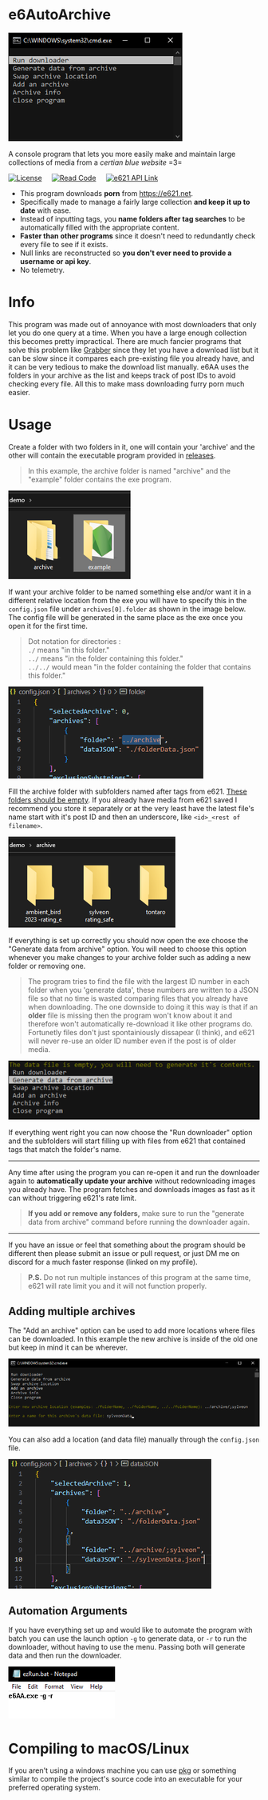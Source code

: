 # e6AutoArchive

![Screenshot](images/image.png)


A console program that lets you more easily make and maintain large collections of media from a *certian blue website* =3=

[![License](https://img.shields.io/badge/License-mit-yellow?style=for-the-badge&color=000)](./LICENSE)
&nbsp;&nbsp;&nbsp;
[![Read Code](https://img.shields.io/badge/read-my_code-yellow?style=for-the-badge&color=000)](./index.js)
&nbsp;&nbsp;&nbsp;
[![e621 API Link](https://img.shields.io/badge/porn-addiction-yellow?style=for-the-badge&color=000)](https://e621.net/help/api)

- This program downloads **porn** from https://e621.net.
- Specifically made to manage a fairly large collection **and keep it up to date** with ease.
- Instead of inputting tags, you **name folders after tag searches** to be automatically filled with the appropriate content.
- **Faster than other programs** since it doesn't need to redundantly check every file to see if it exists.
- Null links are reconstructed so **you don't ever need to provide a username or api key**.
- No telemetry.

# Info

This program was made out of annoyance with most downloaders that only let you do one query at a time. When you have a large enough collection this becomes pretty impractical. There are much fancier programs that solve this problem like [Grabber](https://github.com/Bionus/imgbrd-grabber) since they let you have a download list but it can be slow since it compares each pre-existing file you already have, and it can be very tedious to make the download list manually. e6AA uses the folders in your archive as the list and keeps track of post IDs to avoid checking every file. All this to make mass downloading furry porn much easier.

# Usage

Create a folder with two folders in it, one will contain your 'archive' and the other will contain the executable program provided in [releases](https://github.com/snebl/e6AutoArchive/releases).

> In this example, the archive folder is named "archive" and the "example" folder contains the exe program.

![Screenshot](images/Pasted%20image%2020230530172105.png)


If want your archive folder to be named something else and/or want it in a different relative location from the exe you will have to specify this in the `config.json` file under `archives[0].folder` as shown in the image below. The config file will be generated in the same place as the exe once you open it for the first time.

> Dot notation for directories :  
`./` means "in this folder."  
`../` means "in the folder containing this folder."  
`../../` would mean "in the folder containing the folder that contains this folder."

![Screenshot](images/editLocationExample.png)


Fill the archive folder with subfolders named after tags from e621. <ins>These folders should be empty</ins>. If you already have media from e621 saved I recommend you store it separately or at the very least have the latest file's name start with it's post ID and then an underscore, like `<id>_<rest of filename>`.

![Screenshot](images/Pasted%20image%2020230530171713.png)


If everything is set up correctly you should now open the exe choose the "Generate data from archive" option. You will need to choose this option whenever you make changes to your archive folder such as adding a new folder or removing one.

> The program tries to find the file with the largest ID number in each folder when you 'generate data', these numbers are written to a JSON file so that no time is wasted comparing files that you already have when downloading. The one downside to doing it this way is that if an **older** file is missing then the program won't know about it and therefore won't automatically re-download it like other programs do. Fortunetly files don't just spontainiously dissapear (I think), and e621 will never re-use an older ID number even if the post is of older media.

![Screenshot](images/Pasted%20image%2020230618220839.png)


If everything went right you can now choose the "Run downloader" option and the subfolders will start filling up with files from e621 that contained tags that match the folder's name.

---

Any time after using the program you can re-open it and run the downloader again to **automatically update your archive** without redownloading images you already have.
The program fetches and downloads images as fast as it can without triggering e621's rate limit.

> **If you add or remove any folders,** make sure to run the "generate data from archive" command before running the downloader again.

---

If you have an issue or feel that something about the program should be different then please submit an issue or pull request, or just DM me on discord for a much faster response (linked on my profile).

> **P.S.** Do not run multiple instances of this program at the same time, e621 will rate limit you and it will not function properly.

## Adding multiple archives

The "Add an archive" option can be used to add more locations where files can be downloaded. In this example the new archive is inside of the old one but keep in mind it can be wherever.

![Screenshot](images/appendExample.png)


You can also add a location (and data file) manually through the `config.json` file.

![Screenshot](images/Pasted%20image%2020230618215722.png)

## Automation Arguments

If you have everything set up and would like to automate the program with batch you can use the launch option `-g` to generate data, or `-r` to run the downloader, without having to use the menu. Passing both will generate data and then run the downloader.

![Screenshot](images/batchExample.png)

# Compiling to macOS/Linux

If you aren't using a windows machine you can use [pkg](https://www.npmjs.com/package/pkg) or something similar to compile the project's source code into an executable for your preferred operating system.